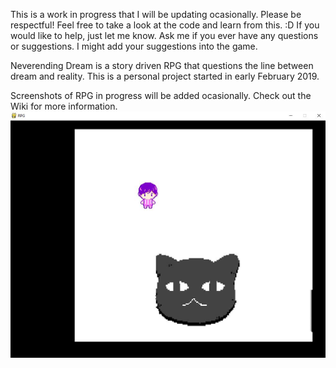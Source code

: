 This is a work in progress that I will be updating ocasionally.
Please be respectful! Feel free to take a look at the code and learn from this. :D
If you would like to help, just let me know.
Ask me if you ever have any questions or suggestions. I might add your suggestions into the game.

Neverending Dream is a story driven RPG that questions the line between dream and reality. This is a personal project started in early
February 2019.

Screenshots of RPG in progress will be added ocasionally. Check out the Wiki for more information.
![Screenshot of Progress](https://github.com/QueenChristina/Neverending-Dream-RPG-in-Python/blob/master/Progress%202-16-19.JPG)
